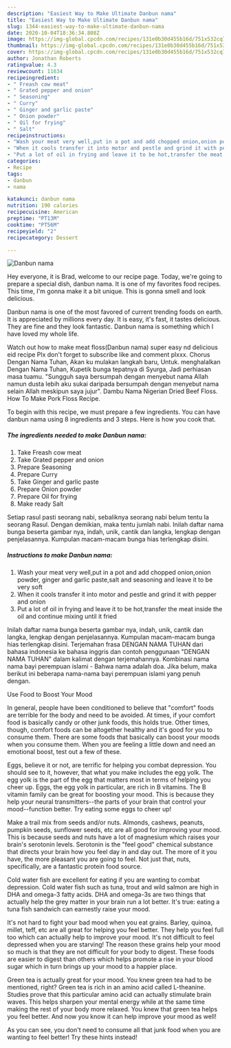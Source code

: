 ```yaml
---
description: "Easiest Way to Make Ultimate Danbun nama"
title: "Easiest Way to Make Ultimate Danbun nama"
slug: 1344-easiest-way-to-make-ultimate-danbun-nama
date: 2020-10-04T18:36:34.808Z
image: https://img-global.cpcdn.com/recipes/131e0b30d455b16d/751x532cq70/danbun-nama-recipe-main-photo.jpg
thumbnail: https://img-global.cpcdn.com/recipes/131e0b30d455b16d/751x532cq70/danbun-nama-recipe-main-photo.jpg
cover: https://img-global.cpcdn.com/recipes/131e0b30d455b16d/751x532cq70/danbun-nama-recipe-main-photo.jpg
author: Jonathan Roberts
ratingvalue: 4.3
reviewcount: 11634
recipeingredient:
- " Freash cow meat"
- " Grated pepper and onion"
- " Seasoning"
- " Curry"
- " Ginger and garlic paste"
- " Onion powder"
- " Oil for frying"
- " Salt"
recipeinstructions:
- "Wash your meat very well,put in a pot and add chopped onion,onion powder, ginger and garlic paste,salt and seasoning and leave it to be very soft"
- "When it cools transfer it into motor and pestle and grind it with pepper and onion"
- "Put a lot of oil in frying and leave it to be hot,transfer the meat inside the oil and continue mixing until it fried"
categories:
- Recipe
tags:
- danbun
- nama

katakunci: danbun nama 
nutrition: 190 calories
recipecuisine: American
preptime: "PT13M"
cooktime: "PT56M"
recipeyield: "2"
recipecategory: Dessert

---
```



![Danbun nama](https://img-global.cpcdn.com/recipes/131e0b30d455b16d/751x532cq70/danbun-nama-recipe-main-photo.jpg)

Hey everyone, it is Brad, welcome to our recipe page. Today, we're going to prepare a special dish, danbun nama. It is one of my favorites food recipes. This time, I'm gonna make it a bit unique. This is gonna smell and look delicious.

Danbun nama is one of the most favored of current trending foods on earth. It is appreciated by millions every day. It is easy, it's fast, it tastes delicious. They are fine and they look fantastic. Danbun nama is something which I have loved my whole life.

Watch out how to make meat floss(Danbun nama) super easy nd delicious eid recipe Plx don&#39;t forget to subscribe like and comment plxxx. Chorus Dengan Nama Tuhan, Akan ku mulakan langkah baru, Untuk. menghalalkan Dengan Nama Tuhan, Kupetik bunga tepatnya di Syurga, Jadi perhiasan masa tuamu. &#34;Sungguh saya bersumpah dengan menyebut nama Allah namun dusta lebih aku sukai daripada bersumpah dengan menyebut nama selain Allah meskipun saya jujur&#34;. Dambu Nama Nigerian Dried Beef Floss. How To Make Pork Floss Recipe.


To begin with this recipe, we must prepare a few ingredients. You can have danbun nama using 8 ingredients and 3 steps. Here is how you cook that.

<!--inarticleads1-->

##### The ingredients needed to make Danbun nama:

1. Take  Freash cow meat
1. Take  Grated pepper and onion
1. Prepare  Seasoning
1. Prepare  Curry
1. Take  Ginger and garlic paste
1. Prepare  Onion powder
1. Prepare  Oil for frying
1. Make ready  Salt


Setiap rasul pasti seorang nabi, sebaliknya seorang nabi belum tentu Ia seorang Rasul. Dengan demikian, maka tentu jumlah nabi. Inilah daftar nama bunga beserta gambar nya, indah, unik, cantik dan langka, lengkap dengan penjelasannya. Kumpulan macam-macam bunga hias terlengkap disini. 

<!--inarticleads2-->

##### Instructions to make Danbun nama:

1. Wash your meat very well,put in a pot and add chopped onion,onion powder, ginger and garlic paste,salt and seasoning and leave it to be very soft
1. When it cools transfer it into motor and pestle and grind it with pepper and onion
1. Put a lot of oil in frying and leave it to be hot,transfer the meat inside the oil and continue mixing until it fried


Inilah daftar nama bunga beserta gambar nya, indah, unik, cantik dan langka, lengkap dengan penjelasannya. Kumpulan macam-macam bunga hias terlengkap disini. Terjemahan frasa DENGAN NAMA TUHAN dari bahasa indonesia ke bahasa inggris dan contoh penggunaan &#34;DENGAN NAMA TUHAN&#34; dalam kalimat dengan terjemahannya. Kombinasi nama nama bayi perempuan islami - Bahwa nama adalah doa. Jika belum, maka berikut ini beberapa nama-nama bayi perempuan islami yang penuh dengan. 

Use Food to Boost Your Mood


In general, people have been conditioned to believe that "comfort" foods are terrible for the body and need to be avoided. At times, if your comfort food is basically candy or other junk foods, this holds true. Other times, though, comfort foods can be altogether healthy and it's good for you to consume them. There are some foods that basically can boost your moods when you consume them. When you are feeling a little down and need an emotional boost, test out a few of these.

Eggs, believe it or not, are terrific for helping you combat depression. You should see to it, however, that what you make includes the egg yolk. The egg yolk is the part of the egg that matters most in terms of helping you cheer up. Eggs, the egg yolk in particular, are rich in B vitamins. The B vitamin family can be great for boosting your mood. This is because they help your neural transmitters--the parts of your brain that control your mood--function better. Try eating some eggs to cheer up!

Make a trail mix from seeds and/or nuts. Almonds, cashews, peanuts, pumpkin seeds, sunflower seeds, etc are all good for improving your mood. This is because seeds and nuts have a lot of magnesium which raises your brain's serotonin levels. Serotonin is the "feel good" chemical substance that directs your brain how you feel day in and day out. The more of it you have, the more pleasant you are going to feel. Not just that, nuts, specifically, are a fantastic protein food source.

Cold water fish are excellent for eating if you are wanting to combat depression. Cold water fish such as tuna, trout and wild salmon are high in DHA and omega-3 fatty acids. DHA and omega-3s are two things that actually help the grey matter in your brain run a lot better. It's true: eating a tuna fish sandwich can earnestly raise your mood. 

It's not hard to fight your bad mood when you eat grains. Barley, quinoa, millet, teff, etc are all great for helping you feel better. They help you feel full too which can actually help to improve your mood. It's not difficult to feel depressed when you are starving! The reason these grains help your mood so much is that they are not difficult for your body to digest. These foods are easier to digest than others which helps promote a rise in your blood sugar which in turn brings up your mood to a happier place.

Green tea is actually great for your mood. You knew green tea had to be mentioned, right? Green tea is rich in an amino acid called L-theanine. Studies prove that this particular amino acid can actually stimulate brain waves. This helps sharpen your mental energy while at the same time making the rest of your body more relaxed. You knew that green tea helps you feel better. And now you know it can help improve your mood as well!

As you can see, you don't need to consume all that junk food when you are wanting to feel better! Try  these hints  instead!

